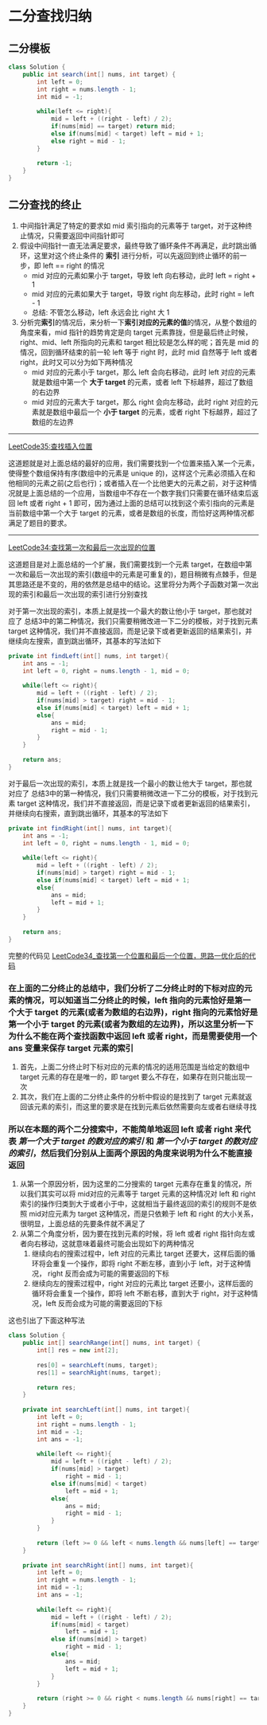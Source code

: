 # 二分查找归纳

## 二分模板

```java
class Solution {
    public int search(int[] nums, int target) {
        int left = 0;
        int right = nums.length - 1;
        int mid = -1;
        
        while(left <= right){
            mid = left + ((right - left) / 2);
            if(nums[mid] == target) return mid;
            else if(nums[mid] < target) left = mid + 1;
            else right = mid - 1;
        }
        
        return -1;
    }
}
```

## 二分查找的终止

1. 中间指针满足了特定的要求如 mid 索引指向的元素等于 target，对于这种终止情况，只需要返回中间指针即可
2. 假设中间指针一直无法满足要求，最终导致了循环条件不再满足，此时跳出循环，这里对这个终止条件的 **索引** 进行分析，可以先返回到终止循环的前一步，即 left == right 的情况
    - mid 对应的元素如果小于 target，导致 left 向右移动，此时 left = right + 1
    - mid 对应的元素如果大于 target，导致 right 向左移动，此时 right = left - 1
    - 总结: 不管怎么移动，left 永远会比 right 大 1
3. 分析完**索引**的情况后，来分析一下**索引对应的元素的值**的情况，从整个数组的角度来看，mid 指针的趋势肯定是向 target 元素靠拢，但是最后终止时候，right、mid、left 所指向的元素和 target 相比较是怎么样的呢；首先是 mid 的情况，回到循环结束的前一轮 left 等于 right 时，此时 mid 自然等于 left 或者 right，此时又可以分为如下两种情况
      - mid 对应的元素小于 target，那么 left 会向右移动，此时 left 对应的元素就是数组中第一个 **大于 target** 的元素，或者 left 下标越界，超过了数组的右边界
      - mid 对应的元素大于 target，那么 right 会向左移动，此时 right 对应的元素就是数组中最后一个 **小于 target** 的元素，或者 right 下标越界，超过了数组的左边界

---

[LeetCode35:查找插入位置](https://leetcode.com/problems/search-insert-position/)

这道题就是对上面总结的最好的应用，我们需要找到一个位置来插入某一个元素，使得整个数组保持有序(数组中的元素是 unique 的)，这样这个元素必须插入在和他相同的元素之前(之后也行)；或者插入在一个比他更大的元素之前，对于这种情况就是上面总结的一个应用，当数组中不存在一个数字我们只需要在循环结束后返回 left 或者 right + 1 即可，因为通过上面的总结可以找到这个索引指向的元素是当前数组中第一个大于 target 的元素，或者是数组的长度，而恰好这两种情况都满足了题目的要求。

---

[LeetCode34:查找第一次和最后一次出现的位置](https://leetcode.com/problems/find-first-and-last-position-of-element-in-sorted-array/)

这道题目是对上面总结的一个扩展，我们需要找到一个元素 target，在数组中第一次和最后一次出现的索引(数组中的元素是可重复的)，题目稍微有点棘手，但是其思路还是不变的，用的依然是总结中的结论。这里将分为两个子函数对第一次出现的索引和最后一次出现的索引进行分别查找

对于第一次出现的索引，本质上就是找一个最大的数让他小于 target，那也就对应了 总结3中的第二种情况，我们只需要稍微改进一下二分的模板，对于找到元素 target 这种情况，我们并不直接返回，而是记录下或者更新返回的结果索引，并继续向左搜索，直到跳出循环，其基本的写法如下

```java
private int findLeft(int[] nums, int target){
    int ans = -1;
    int left = 0, right = nums.length - 1, mid = 0;
    
    while(left <= right){
        mid = left + ((right - left) / 2);
        if(nums[mid] > target) right = mid - 1;
        else if(nums[mid] < target) left = mid + 1;
        else{
            ans = mid;
            right = mid - 1;
        }
    }
    
    return ans;
}
```

对于最后一次出现的索引，本质上就是找一个最小的数让他大于 target，那也就对应了 总结3中的第一种情况，我们只需要稍微改进一下二分的模板，对于找到元素 target 这种情况，我们并不直接返回，而是记录下或者更新返回的结果索引，并继续向右搜索，直到跳出循环，其基本的写法如下

```java
private int findRight(int[] nums, int target){
    int ans = -1;
    int left = 0, right = nums.length - 1, mid = 0;
    
    while(left <= right){
        mid = left + ((right - left) / 2);
        if(nums[mid] > target) right = mid - 1;
        else if(nums[mid] < target) left = mid + 1;
        else{
            ans = mid;
            left = mid + 1;
        }
    }
    
    return ans;
}
```

完整的代码见 [LeetCode34_查找第一个位置和最后一个位置，思路一优化后的代码](./34_查找第一个位置和最后一个位置.md)

### 在上面的二分终止的总结中，我们分析了二分终止时的下标对应的元素的情况，可以知道当二分终止的时候，left 指向的元素恰好是第一个大于 target 的元素(或者为数组的右边界)，right 指向的元素恰好是第一个小于 target 的元素(或者为数组的左边界)，所以这里分析一下为什么不能在两个查找函数中返回 left 或者 right，而是需要使用一个 ans 变量来保存 target 元素的索引

1. 首先，上面二分终止时下标对应的元素的情况的适用范围是当给定的数组中 target 元素的存在是唯一的，即 target 要么不存在，如果存在则只能出现一次
2. 其次，我们在上面的二分终止条件的分析中假设的是找到了 target 元素就返回该元素的索引，而这里的要求是在找到元素后依然需要向左或者右继续寻找

### 所以在本题的两个二分搜索中，不能简单地返回 left 或者 right 来代表 ***第一个大于 target 的数对应的索引*** 和 ***第一个小于 target 的数对应的索引***，然后我们分别从上面两个原因的角度来说明为什么不能直接返回

1. 从第一个原因分析，因为这里的二分搜索的 target 元素存在重复的情况，所以我们其实可以将 mid对应的元素等于 target 元素的这种情况对 left 和 right 索引的操作归类到大于或者小于中，这就相当于最终返回的索引的规则不是依照 mid对应元素为 target  这种情况，而是只依赖于 left 和 right 的大小关系，很明显，上面总结的先要条件就不满足了
2. 从第二个角度分析，因为要在找到元素的时候，将 left 或者 right 指针向左或者向右移动，这就意味着最终可能会出现如下的两种情况
    1. 继续向右的搜索过程中，left 对应的元素比 target 还要大，这样后面的循环将会重复一个操作，即将 right 不断左移，直到小于 left，对于这种情况， right 反而会成为可能的需要返回的下标
    2. 继续向左的搜索过程中，right 对应的元素比 target 还要小，这样后面的循环将会重复一个操作，即将 left 不断右移，直到大于 right，对于这种情况，left 反而会成为可能的需要返回的下标

这也引出了下面这种写法

```java
class Solution {
    public int[] searchRange(int[] nums, int target) {
        int[] res = new int[2];
        
        res[0] = searchLeft(nums, target);
        res[1] = searchRight(nums, target);
        
        return res;
    }
    
    private int searchLeft(int[] nums, int target){
        int left = 0;
        int right = nums.length - 1;
        int mid = -1;
        int ans = -1;
        
        while(left <= right){
            mid = left + ((right - left) / 2);
            if(nums[mid] > target)
                right = mid - 1;
            else if(nums[mid] < target)
                left = mid + 1;
            else{
                ans = mid;
                right = mid - 1;
            }
        }
        
        return (left >= 0 && left < nums.length && nums[left] == target) ? left : -1;
    }
    
    private int searchRight(int[] nums, int target){
        int left = 0;
        int right = nums.length - 1;
        int mid = -1;
        int ans = -1;
        
        while(left <= right){
            mid = left + ((right - left) / 2);
            if(nums[mid] < target)
                left = mid + 1;
            else if(nums[mid] > target)
                right = mid - 1;
            else{
                ans = mid;
                left = mid + 1;
            }
        }
        
        return (right >= 0 && right < nums.length && nums[right] == target) ? right : -1;
    }
}
```
